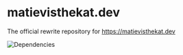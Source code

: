 # matievisthekat.dev
The official rewrite repository for https://matievisthekat.dev

![Dependencies](https://david-dm.org/MatievisTheKat/matievisthekat.dev.svg)
